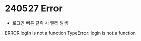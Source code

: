 # 240527 Error

-   로그인 버튼 클릭 시 엘러 발생

ERROR
login is not a function
TypeError: login is not a function

